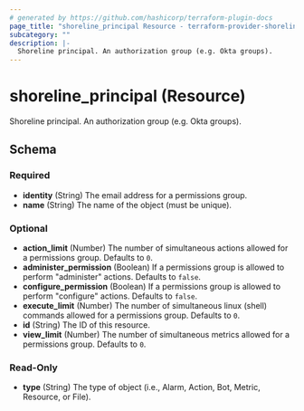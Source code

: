 ```yaml
---
# generated by https://github.com/hashicorp/terraform-plugin-docs
page_title: "shoreline_principal Resource - terraform-provider-shoreline"
subcategory: ""
description: |-
  Shoreline principal. An authorization group (e.g. Okta groups).
---
```


# shoreline_principal (Resource)

Shoreline principal. An authorization group (e.g. Okta groups).



<!-- schema generated by tfplugindocs -->
## Schema

### Required

- **identity** (String) The email address for a permissions group.
- **name** (String) The name of the object (must be unique).

### Optional

- **action_limit** (Number) The number of simultaneous actions allowed for a permissions group. Defaults to `0`.
- **administer_permission** (Boolean) If a permissions group is allowed to perform "administer" actions. Defaults to `false`.
- **configure_permission** (Boolean) If a permissions group is allowed to perform "configure" actions. Defaults to `false`.
- **execute_limit** (Number) The number of simultaneous linux (shell) commands allowed for a permissions group. Defaults to `0`.
- **id** (String) The ID of this resource.
- **view_limit** (Number) The number of simultaneous metrics allowed for a permissions group. Defaults to `0`.

### Read-Only

- **type** (String) The type of object (i.e., Alarm, Action, Bot, Metric, Resource, or File).


